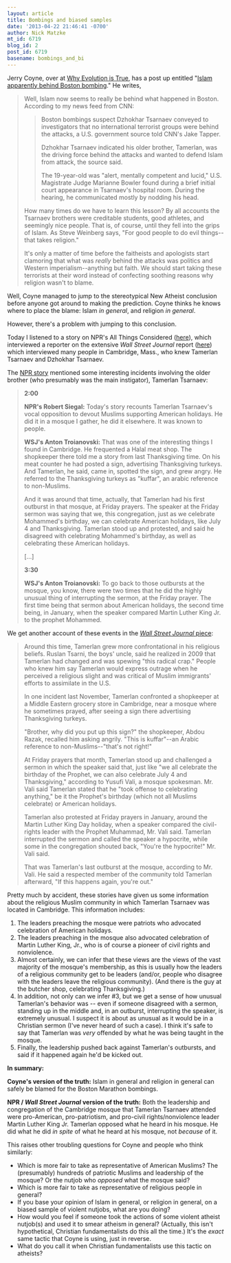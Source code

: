 ```yaml
---
layout: article
title: Bombings and biased samples
date: '2013-04-22 21:46:41 -0700'
author: Nick Matzke
mt_id: 6719
blog_id: 2
post_id: 6719
basename: bombings_and_bi
---
```

Jerry Coyne, over at [Why Evolution is True](http://whyevolutionistrue.wordpress.com/), has a post up entitled "[Islam apparently behind Boston bombing](http://whyevolutionistrue.wordpress.com/2013/04/22/islam-apparently-behind-boston-bombing/)."  He writes,

> Well, Islam now seems to really be behind what happened in Boston. According to my news feed from CNN:
> 
> > Boston bombings suspect Dzhokhar Tsarnaev conveyed to investigators that no international terrorist groups were behind the attacks, a U.S. government source told CNN's Jake Tapper.
> > 
> > Dzhokhar Tsarnaev indicated his older brother, Tamerlan, was the driving force behind the attacks and wanted to defend Islam from attack, the source said.
> > 
> > The 19-year-old was "alert, mentally competent and lucid," U.S. Magistrate Judge Marianne Bowler found during a brief initial court appearance in Tsarnaev's hospital room. During the hearing, he communicated mostly by nodding his head.
> 
> How many times do we have to learn this lesson? By all accounts the Tsarnaev brothers were creditable students, good athletes, and seemingly nice people.  That is, of course, until they fell into the grips of Islam. As Steve Weinberg says, "For good people to do evil things--that takes religion."
> 
> It's only a matter of time before the faitheists and apologists start clamoring that what was _really_ behind the attacks was politics and Western imperialism--anything but faith.  We should start taking these terrorists at their word instead of confecting soothing reasons why religion wasn't to blame.

Well, Coyne managed to jump to the stereotypical New Atheist conclusion before anyone got around to making the prediction.  Coyne thinks he knows where to place the blame: Islam _in general_, and religion _in general_.

However, there's a problem with jumping to this conclusion.  

Today I listened to a story on NPR's All Things Considered ([here](http://www.npr.org/2013/04/22/178462390/older-bombing-suspect-became-more-devout-in-recent-years)), which interviewed a reporter on the extensive _Wall Street Journal_ report ([here](http://online.wsj.com/article/SB10001424127887324235304578437131250259170.html)) which interviewed many people in Cambridge, Mass., who knew Tamerlan Tsarnaev and Dzhokhar Tsarnaev.

The [NPR story](http://www.npr.org/2013/04/22/178462390/older-bombing-suspect-became-more-devout-in-recent-years) mentioned some interesting incidents involving the older brother (who presumably was the main instigator), Tamerlan Tsarnaev:

> **2:00**
> 
> **NPR's Robert Siegal:** Today's story recounts Tamerlan Tsarnaev's vocal opposition to devout Muslims supporting American holidays.  He did it in a mosque I gather, he did it elsewhere. It was known to people.
> 
> **WSJ's Anton Troianovski:** That was one of the interesting things I found in Cambridge.  He frequented a Halal meat shop.  The shopkeeper there told me a story from last Thanksgiving time. On his meat counter he had posted a sign, advertising Thanksgiving turkeys. And Tamerlan, he said, came in, spotted the sign, and grew angry.  He referred to the Thanksgiving turkeys as "kuffar", an arabic reference to non-Muslims.  
> 
> And it was around that time, actually, that Tamerlan had his first outburst in that mosque, at Friday prayers.  The speaker at the Friday sermon was saying that we, this congregation, just as we celebrate Mohammed's birthday, we can celebrate American holidays, like July 4 and Thanksgiving. Tamerlan stood up and protested, and said he disagreed with celebrating Mohammed's birthday, as well as celebrating these American holidays.
> 
> \[...\]
> 
> **3:30**
> 
> **WSJ's Anton Troianovski:** To go back to those outbursts at the mosque, you know, there were two times that he did the highly unusual thing of interrupting the sermon, at the Friday prayer.  The first time being that sermon about American holidays, the second time being, in January, when the speaker compared Martin Luther King Jr. to the prophet Mohammed.

We get another account of these events in the [_Wall Street Journal_ piece](http://online.wsj.com/article/SB10001424127887324235304578437131250259170.html):

> Around this time, Tamerlan grew more confrontational in his religious beliefs. Ruslan Tsarni, the boys' uncle, said he realized in 2009 that Tamerlan had changed and was spewing "this radical crap." People who knew him say Tamerlan would express outrage when he perceived a religious slight and was critical of Muslim immigrants' efforts to assimilate in the U.S.
> 
> In one incident last November, Tamerlan confronted a shopkeeper at a Middle Eastern grocery store in Cambridge, near a mosque where he sometimes prayed, after seeing a sign there advertising Thanksgiving turkeys.
> 
> "Brother, why did you put up this sign?" the shopkeeper, Abdou Razak, recalled him asking angrily. "This is kuffar"--an Arabic reference to non-Muslims--"that's not right!"
> 
> At Friday prayers that month, Tamerlan stood up and challenged a sermon in which the speaker said that, just like "we all celebrate the birthday of the Prophet, we can also celebrate July 4 and Thanksgiving," according to Yusufi Vali, a mosque spokesman. Mr. Vali said Tamerlan stated that he "took offense to celebrating anything," be it the Prophet's birthday (which not all Muslims celebrate) or American holidays.
> 
> Tamerlan also protested at Friday prayers in January, around the Martin Luther King Day holiday, when a speaker compared the civil-rights leader with the Prophet Muhammad, Mr. Vali said. Tamerlan interrupted the sermon and called the speaker a hypocrite, while some in the congregation shouted back, "You're the hypocrite!" Mr. Vali said.
> 
> That was Tamerlan's last outburst at the mosque, according to Mr. Vali. He said a respected member of the community told Tamerlan afterward, "If this happens again, you're out."

Pretty much by accident, these stories have given us some information about the religious Muslim community in which Tamerlan Tsarnaev was located in Cambridge.  This information includes:


1. The leaders preaching the mosque were patriots who advocated celebration of American holidays.
1. The leaders preaching in the mosque also advocated celebration of Martin Luther King, Jr., who is of course a pioneer of civil rights and nonviolence.
1. Almost certainly, we can infer that these views are the views of the vast majority of the mosque's membership, as this is usually how the leaders of a religious community get to be leaders (and/or, people who disagree with the leaders leave the religious community).  (And there is the guy at the butcher shop, celebrating Thanksgiving.)
1. In addition, not only can we infer #3, but we get a sense of how unusual Tamerlan's behavior was -- even if someone disagreed with a sermon, standing up in the middle and, in an outburst, interrupting the speaker, is extremely unusual.  I suspect it is about as unusual as it would be in a Christian sermon (I've never heard of such a case). I think it's safe to say that Tamerlan was _very_ offended by what he was being taught in the mosque.
1. Finally, the leadership pushed back against Tamerlan's outbursts, and said if it happened again he'd be kicked out.


**In summary:**

**Coyne's version of the truth:** Islam in general and religion in general can safely be blamed for the Boston Marathon bombings.

**NPR / _Wall Street Journal_ version of the truth:** Both the leadership and congregation of the Cambridge mosque that Tamerlan Tsarnaev attended were pro-American, pro-patriotism, and pro-civil rights/nonviolence leader Martin Luther King Jr.  Tamerlan opposed what he heard in his mosque.  He did what he did _in spite_ of what he heard at his mosque, not _because_ of it.

This raises other troubling questions for Coyne and people who think similarly:


* Which is more fair to take as representative of American Muslims?  The (presumably) hundreds of patriotic Muslims and leadership of the mosque?  Or the nutjob who _opposed_ what the mosque said?
* Which is more fair to take as representative of religious people in general?
* If you base your opinion of Islam in general, or religion in general, on a biased sample of violent nutjobs, what are you doing?
* How would you feel if someone took the actions of some violent atheist nutjob(s) and used it to smear atheism in general?  (Actually, this isn't hypothetical, Christian fundamentalists do this all the time.)  It's the _exact_ same tactic that Coyne is using, just in reverse.
* What do you call it when Christian fundamentalists use this tactic on atheists?
